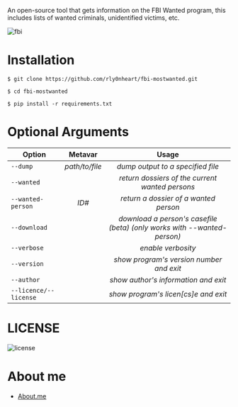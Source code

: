 An open-source tool that gets information on the FBI Wanted program, this includes lists of wanted criminals, unidentified victims, etc. 

![fbi](https://user-images.githubusercontent.com/74001397/155360556-d9233106-10e9-41e0-85cd-2ca4b77b8edc.gif)

# Installation
```
$ git clone https://github.com/rly0nheart/fbi-mostwanted.git
```

```
$ cd fbi-mostwanted
```

```
$ pip install -r requirements.txt
```

# Optional Arguments
| Option       | Metavar | Usage |
| -------------|:---------:|:---------:|
| <code>--dump</code>| *path/to/file* |  *dump output to a specified file*  |
| <code>--wanted</code>| |  *return dossiers of the current wanted persons*  |
| <code>--wanted-person</code>| *ID#* |  *return a dossier of a wanted person*  |
| <code>--download</code>| |  *download a person's casefile (beta) (only works with --wanted-person)*  |
| <code>--verbose</code>| | *enable verbosity*  |
| <code>--version</code>| |  *show program's version number and exit*  |
| <code>--author</code>| |  *show author's information and exit*  |
| <code>--licence/--license</code>| |  *show program's licen[cs]e and exit*  |

# LICENSE
![license](https://user-images.githubusercontent.com/74001397/137917929-2f2cdb0c-4d1d-4e4b-9f0d-e01589e027b5.png)

# About me
* [About.me](https://about.me/rly0nheart)
